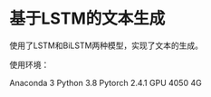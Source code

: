 # 基于LSTM的文本生成

使用了LSTM和BiLSTM两种模型，实现了文本的生成。



使用环境：

Anaconda 3
Python 3.8
Pytorch 2.4.1
GPU 4050 4G
